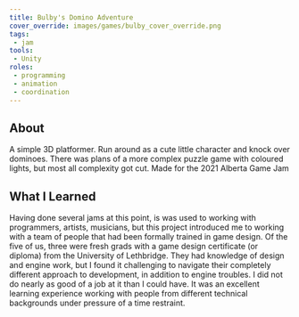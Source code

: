 ```yaml
---
title: Bulby's Domino Adventure
cover_override: images/games/bulby_cover_override.png
tags:
 - jam
tools:
 - Unity
roles:
 - programming
 - animation
 - coordination
---
```


## About
A simple 3D platformer. Run around as a cute little character and knock over dominoes. There was plans of a more complex puzzle game with coloured lights, but most all complexity got cut. Made for the 2021 Alberta Game Jam

## What I Learned
Having done several jams at this point, is was used to working with programmers, artists, musicians, but this project introduced me to working with a team of people that had been formally trained in game design. Of the five of us, three were fresh grads with a game design certificate (or diploma) from the University of Lethbridge. They had knowledge of design and engine work, but I found it challenging to navigate their completely different approach to development, in addition to engine troubles. I did not do nearly as good of a job at it than I could have. It was an excellent learning experience working with people from different technical backgrounds under pressure of a time restraint.